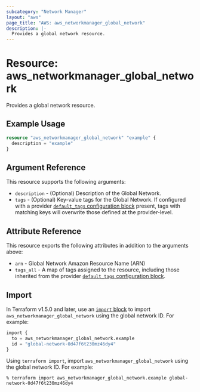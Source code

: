 ```yaml
---
subcategory: "Network Manager"
layout: "aws"
page_title: "AWS: aws_networkmanager_global_network"
description: |-
  Provides a global network resource.
---
```


# Resource: aws_networkmanager_global_network

Provides a global network resource.

## Example Usage

```terraform
resource "aws_networkmanager_global_network" "example" {
  description = "example"
}
```

## Argument Reference

This resource supports the following arguments:

* `description` - (Optional) Description of the Global Network.
* `tags` - (Optional) Key-value tags for the Global Network. If configured with a provider [`default_tags` configuration block](https://registry.terraform.io/providers/hashicorp/aws/latest/docs#default_tags-configuration-block) present, tags with matching keys will overwrite those defined at the provider-level.

## Attribute Reference

This resource exports the following attributes in addition to the arguments above:

* `arn` - Global Network Amazon Resource Name (ARN)
* `tags_all` - A map of tags assigned to the resource, including those inherited from the provider [`default_tags` configuration block](https://registry.terraform.io/providers/hashicorp/aws/latest/docs#default_tags-configuration-block).

## Import

In Terraform v1.5.0 and later, use an [`import` block](https://developer.hashicorp.com/terraform/language/import) to import `aws_networkmanager_global_network` using the global network ID. For example:

```terraform
import {
  to = aws_networkmanager_global_network.example
  id = "global-network-0d47f6t230mz46dy4"
}
```

Using `terraform import`, import `aws_networkmanager_global_network` using the global network ID. For example:

```console
% terraform import aws_networkmanager_global_network.example global-network-0d47f6t230mz46dy4
```
